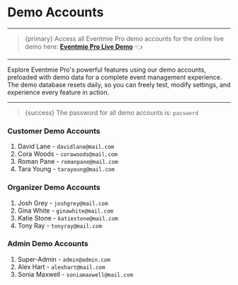 # Demo Accounts

---

>{primary} Access all Eventmie Pro demo accounts for the online live demo here: **[Eventmie Pro Live Demo](https://eventmie-pro-demo.classiebit.com/)** 👈

---

Explore Eventmie Pro's powerful features using our demo accounts, preloaded with demo data for a complete event management experience. The demo database resets daily, so you can freely test, modify settings, and experience every feature in action.

---

>{success} The password for all demo accounts is: `password`

### Customer Demo Accounts

1. David Lane         - `davidlane@mail.com`
2. Cora Woods         - `corawoods@mail.com`
3. Roman Pane         - `romanpane@mail.com`
4. Tara Young         - `tarayoung@mail.com`

### Organizer Demo Accounts

1. Josh Grey          - `joshgrey@mail.com`
2. Gina White         - `ginawhite@mail.com`
3. Katie Stone        - `katiestone@mail.com`
4. Tony Ray           - `tonyray@mail.com`

### Admin Demo Accounts

1. Super-Admin        - `admin@admin.com`
2. Alex Hart          - `alexhart@mail.com`
3. Sonia Maxwell      - `soniamaxwell@mail.com`